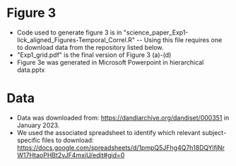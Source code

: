 # Figure 3
- Code used to generate figure 3 is in "science_paper_Exp1-lick_aligned_Figures-Temporal_Correl.R"  -- Using this file requires one to download data from the repository listed below.
- "Exp1_grid.pdf" is the final version of Figure 3 (a)-(d)
- Figure 3e was generated in Microsoft Powerpoint in hierarchical data.pptx

# Data
- Data was downloaded from: https://dandiarchive.org/dandiset/000351 in January 2023. 
- We used the associated spreadsheet to identify which relevant subject-specific files to download: https://docs.google.com/spreadsheets/d/1pmpQ5JFhg4Q7h18DQYifjNrW17HtaoPHBt2vJF4mxiU/edit#gid=0
